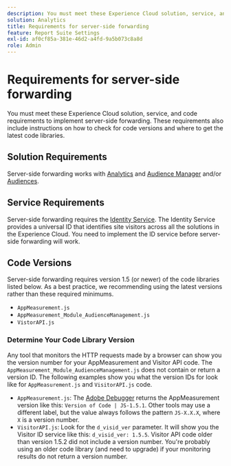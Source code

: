 ```yaml
---
description: You must meet these Experience Cloud solution, service, and code requirements to implement server-side forwarding. These requirements also include instructions on how to check for code versions and where to get the latest code libraries.
solution: Analytics
title: Requirements for server-side forwarding
feature: Report Suite Settings
exl-id: af0cf85a-381e-46d2-a4fd-9a5b073c8a8d
role: Admin
---
```

# Requirements for server-side forwarding

You must meet these Experience Cloud solution, service, and code requirements to implement server-side forwarding. These requirements also include instructions on how to check for code versions and where to get the latest code libraries.

## Solution Requirements

Server-side forwarding works with [Analytics](https://www.adobe.com/data-analytics-cloud/analytics.html) and [Audience Manager](https://www.adobe.com/data-analytics-cloud/audience-manager.html) and/or [Audiences](https://experienceleague.adobe.com/docs/core-services/interface/audiences/audience-library.html).

## Service Requirements

Server-side forwarding requires the [Identity Service](https://experienceleague.adobe.com/docs/id-service/using/home.html). The Identity Service provides a universal ID that identifies site visitors across all the solutions in the Experience Cloud. You need to implement the ID service before server-side forwarding will work.

## Code Versions

Server-side forwarding requires version 1.5 (or newer) of the code libraries listed below. As a best practice, we recommending using the latest versions rather than these required minimums.

*   `AppMeasurement.js`
*   `AppMeasurement_Module_AudienceManagement.js`
*   `VistorAPI.js`

### Determine Your Code Library Version

Any tool that monitors the HTTP requests made by a browser can show you the version number for your AppMeasurement and Visitor API code. The `AppMeasurement_Module_AudienceManagement.js` does not contain or return a version ID. The following examples show you what the version IDs for look like for `AppMeasurement.js` and `VisitorAPI.js` code.

*   `AppMeasurement.js`: The [Adobe Debugger](/help/implement/validate/debugger.md) returns the AppMeasurement version like this: `Version of Code | JS-1.5.1`. Other tools may use a different label, but the value always follows the pattern `JS-X.X.X`, where `X` is a version number.
*   `VisitorAPI.js`: Look for the `d_visid_ver` parameter. It will show you the Visitor ID service like this: `d_visid_ver: 1.5.5`. Visitor API code older than version 1.5.2 did not include a version number. You're probably using an older code library (and need to upgrade) if your monitoring results do not return a version number.

